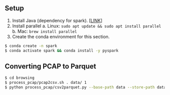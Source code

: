 ## Setup
1. Install Java (dependency for spark). [[LINK][1]]
2. Install parallel
   a. Linux: `sudo apt update && sudo apt install parallel`
   b. Mac: `brew install parallel`
3. Create the conda environment for this section.
```bash
$ conda create -n spark
$ conda activate spark && conda install -y pyspark
```

## Converting PCAP to Parquet
```bash
$ cd browsing
$ process_pcap/pcap2csv.sh . data/ 1
$ python process_pcap/csv2parquet.py --base-path data --store-path data
```

[1]: https://java.com/en/download/manual.jsp
